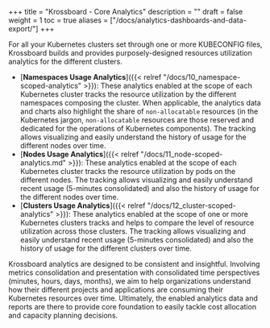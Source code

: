 +++
title = "Krossboard - Core Analytics"
description = ""
draft = false
weight = 1
toc = true
aliases = ["/docs/analytics-dashboards-and-data-export/"]
+++

For all your Kubernetes clusters set through one or more KUBECONFIG files, Krossboard builds and provides purposely-designed resources utilization analytics for the different clusters.

* [**Namespaces Usage Analytics**]({{< relref "/docs/10_namespace-scoped-analytics" >}}): These analytics enabled at the scope of each Kubernetes cluster tracks the resource utilization by the different namespaces composing the cluster. When applicable, the analytics data and charts also highlight the share of `non-allocatable` resources (in the Kubernetes jargon, `non-allocatable` resources are those reserved and dedicated for the operations of Kubernetes components). The tracking allows visualizing and easily understand the history of usage for the different nodes over time.
* [**Nodes Usage Analytics**]({{< relref "/docs/11_node-scoped-analytics.md" >}}): These analytics enabled at the scope of each Kubernetes cluster tracks the resource utilization by pods on the different nodes. The tracking allows visualizing and easily understand recent usage (5-minutes consolidated) and also the history of usage for the different nodes over time.
* [**Clusters Usage Analytics**]({{< relref "/docs/12_cluster-scoped-analytics" >}}): These analytics enabled at the scope of one or more Kubernetes clusters tracks and helps to compare the level of resource utilization across those clusters. The tracking allows visualizing and easily understand recent usage (5-minutes consolidated) and also the history of usage for the different clusters over time.

Krossboard analytics are designed to be consistent and insightful. Involving metrics consolidation and presentation with consolidated time perspectives (minutes, hours, days, months), we aim to help organizations understand how their different projects and applications are consuming their Kubernetes resources over time. Ultimately, the enabled analytics data and reports are there to provide core foundation to easily tackle cost allocation and capacity planning decisions. 


